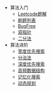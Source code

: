 * 算法入门
  * [Leetcode题解](newnotes/leetcode-solution.md)
  * [刷题列表](newnotes/leetcode/README.md)
  * [BugFree](newnotes/leetcode/bugfree.md)
  * [双指针](newnotes/leetcode/双指针.md)
  * [二分法](newnotes/leetcode/二分法.md)
* 算法进阶
  * [宽度优先搜索](newnotes/leetcode/bfs总结.md)
  * [分治法](newnotes/leetcode/分治法.md)
  * [深度优先搜索](newnotes/leetcode/DFS.md)
  * [高频数据结构](newnotes/leetcode/数据结构之高频考点.md)
  * [记忆化搜索](newnotes/leetcode/记忆化搜索.md)
  * [动态规划](newnotes/leetcode/dp动态规划.md)
